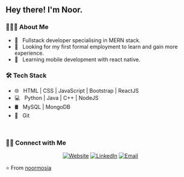 <h2> Hey there! I'm Noor.</h2>

<h3> 👨🏻‍💻 About Me </h3>

- 🤔 &nbsp; Fullstack developer specialising in MERN stack.
- 💼 &nbsp; Looking for my first formal employment to learn and gain more experience.
- 🌱 &nbsp; Learning mobile development with react native.

<h3>🛠 Tech Stack</h3>

- 🌐 &nbsp; HTML | CSS | JavaScript | Bootstrap | ReactJS
- 💻 &nbsp; Python | Java | C++ | NodeJS 
- 🛢 &nbsp; MySQL | MongoDB
- 🔧 &nbsp; Git

<br/>

<h3> 🤝🏻 Connect with Me </h3>

<p align="center">
<a href="https://noormosia.com/"><img alt="Website" src="https://img.shields.io/badge/Website-noormosia.com-blue?style=flat-square&logo=google-chrome"></a>
<a href="https://www.linkedin.com/in/noormosia/"><img alt="LinkedIn" src="https://img.shields.io/badge/LinkedIn-noormosia-blue?style=flat-square&logo=linkedin"></a>
<a href="mailto:noortshepo@gmail.com"><img alt="Email" src="https://img.shields.io/badge/Email-noortshepo@gmail.com-blue?style=flat-square&logo=gmail"></a>
</p>

⭐️ From [noormosia](https://github.com/noormosia)
